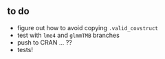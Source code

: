 ## to do

- figure out how to avoid copying `.valid_covstruct`
- test with `lme4` and `glmmTMB` branches
- push to CRAN ... ??
- tests!

